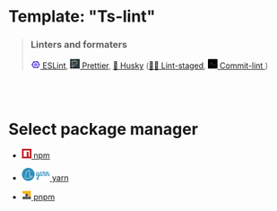 # Template: "Ts-lint"

> ### Linters and formaters
>
> <a href="https://eslint.org/" >
> <img alt="ESLint logo" src="https://raw.githubusercontent.com/KevinNicolas/template-Ts-lint/3f1a6ec0eb8e1c528fcfd5ac30353216bb660ee6/images/eslint-logo.svg" itemprop="image" width="17"> ESLint</a>,
> <a href="https://prettier.io/">
> <img alt="Prettier logo" src="https://github.com/KevinNicolas/template-Ts-lint/blob/main/images/prettier-logo.png?raw=true" width="17" /> Prettier</a>,
> <a href="https://typicode.github.io/husky/#/">🐶 Husky</a> (<a href="https://github.com/okonet/lint-staged#readme">🚫💩 Lint-staged</a>, 
>   <a href="https://commitlint.js.org/#/">
>   <img alt="Commit-lint logo." src="https://raw.githubusercontent.com/KevinNicolas/template-Ts-lint/3f1a6ec0eb8e1c528fcfd5ac30353216bb660ee6/images/commitlint-logo.svg" itemprop="image" width="17" /> Commit-lint
>   </a>)

<br><br>

# Select package manager
+ <a href="https://github.com/KevinNicolas/template-Ts-lint/tree/npm">
    <img alter="pnpm logo." src="https://raw.githubusercontent.com/KevinNicolas/template-Ts-lint/3f1a6ec0eb8e1c528fcfd5ac30353216bb660ee6/images/npm-logo.svg" width="17" /> npm
</a>

+ <a href="https://github.com/KevinNicolas/template-Ts-lint/tree/yarn">
    <img alter="pnpm logo." src="https://raw.githubusercontent.com/KevinNicolas/template-Ts-lint/3f1a6ec0eb8e1c528fcfd5ac30353216bb660ee6/images/yarn-logo.svg" width="50" /> yarn
</a>

+ <a href="https://github.com/KevinNicolas/template-Ts-lint/tree/pnpm">
    <img alter="pnpm logo." src="https://raw.githubusercontent.com/KevinNicolas/template-Ts-lint/3f1a6ec0eb8e1c528fcfd5ac30353216bb660ee6/images/pnpm-logo.svg" width="17" /> pnpm
</a>